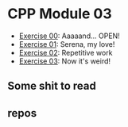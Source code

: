 # CPP Module 03

- [Exercise
  00](https://github.com/caps-/CPPmodules/tree/master/CPPmodule03/ex00): Aaaaand... OPEN!
- [Exercise
  01](https://github.com/caps-/CPPmodules/tree/master/CPPmodule03/ex01): Serena, my love!
- [Exercise
  02](https://github.com/caps-/CPPmodules/tree/master/CPPmodule03/ex02): Repetitive work
- [Exercise
  03](https://github.com/caps-/CPPmodules/tree/master/CPPmodule03/ex03): Now it's weird!


## Some shit to read

## repos
